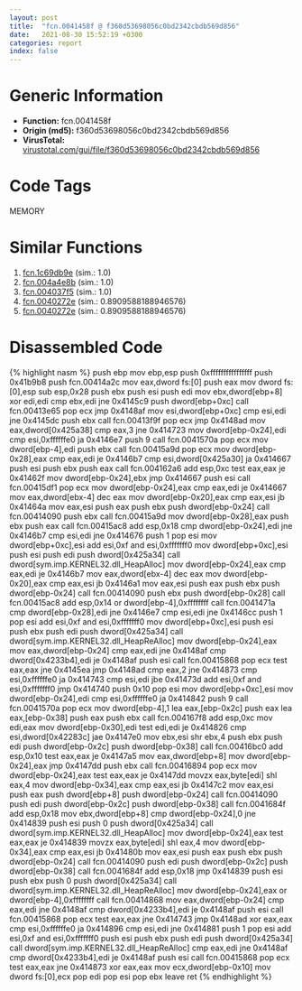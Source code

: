 ```yaml
---
layout: post
title:  "fcn.0041458f @ f360d53698056c0bd2342cbdb569d856"
date:   2021-08-30 15:52:19 +0300
categories: report
index: false
---
```


# Generic Information
- **Function:** fcn.0041458f
- **Origin (md5):** f360d53698056c0bd2342cbdb569d856
- **VirusTotal:** [virustotal.com/gui/file/f360d53698056c0bd2342cbdb569d856][virustotal_ref]

# Code Tags
<span class="tag" id="MEMORY">MEMORY</span>


# Similar Functions

1. [fcn.1c69db9e][similar_1_ref] (sim.: 1.0)
2. [fcn.004a4e8b][similar_2_ref] (sim.: 1.0)
3. [fcn.004037f5][similar_3_ref] (sim.: 1.0)
4. [fcn.0040272e][similar_4_ref] (sim.: 0.8909588188946576)
5. [fcn.0040272e][similar_5_ref] (sim.: 0.8909588188946576)


# Disassembled Code

{% highlight nasm %}
push ebp
mov ebp,esp
push 0xffffffffffffffff
push 0x41b9b8
push fcn.00414a2c
mov eax,dword fs:[0]
push eax
mov dword fs:[0],esp
sub esp,0x28
push ebx
push esi
push edi
mov ebx,dword[ebp+8]
xor edi,edi
cmp ebx,edi
jne 0x4145c9
push dword[ebp+0xc]
call fcn.00413e65
pop ecx
jmp 0x4148af
mov esi,dword[ebp+0xc]
cmp esi,edi
jne 0x4145dc
push ebx
call fcn.00413f9f
pop ecx
jmp 0x4148ad
mov eax,dword[0x425a38]
cmp eax,3
jne 0x414723
mov dword[ebp-0x24],edi
cmp esi,0xffffffe0
ja 0x4146e7
push 9
call fcn.0041570a
pop ecx
mov dword[ebp-4],edi
push ebx
call fcn.00415a9d
pop ecx
mov dword[ebp-0x28],eax
cmp eax,edi
je 0x4146b7
cmp esi,dword[0x425a30]
ja 0x414667
push esi
push ebx
push eax
call fcn.004162a6
add esp,0xc
test eax,eax
je 0x41462f
mov dword[ebp-0x24],ebx
jmp 0x414667
push esi
call fcn.00415df1
pop ecx
mov dword[ebp-0x24],eax
cmp eax,edi
je 0x414667
mov eax,dword[ebx-4]
dec eax
mov dword[ebp-0x20],eax
cmp eax,esi
jb 0x41464a
mov eax,esi
push eax
push ebx
push dword[ebp-0x24]
call fcn.00414090
push ebx
call fcn.00415a9d
mov dword[ebp-0x28],eax
push ebx
push eax
call fcn.00415ac8
add esp,0x18
cmp dword[ebp-0x24],edi
jne 0x4146b7
cmp esi,edi
jne 0x414676
push 1
pop esi
mov dword[ebp+0xc],esi
add esi,0xf
and esi,0xfffffff0
mov dword[ebp+0xc],esi
push esi
push edi
push dword[0x425a34]
call dword[sym.imp.KERNEL32.dll_HeapAlloc]
mov dword[ebp-0x24],eax
cmp eax,edi
je 0x4146b7
mov eax,dword[ebx-4]
dec eax
mov dword[ebp-0x20],eax
cmp eax,esi
jb 0x4146a1
mov eax,esi
push eax
push ebx
push dword[ebp-0x24]
call fcn.00414090
push ebx
push dword[ebp-0x28]
call fcn.00415ac8
add esp,0x14
or dword[ebp-4],0xffffffff
call fcn.0041471a
cmp dword[ebp-0x28],edi
jne 0x4146e7
cmp esi,edi
jne 0x4146cc
push 1
pop esi
add esi,0xf
and esi,0xfffffff0
mov dword[ebp+0xc],esi
push esi
push ebx
push edi
push dword[0x425a34]
call dword[sym.imp.KERNEL32.dll_HeapReAlloc]
mov dword[ebp-0x24],eax
mov eax,dword[ebp-0x24]
cmp eax,edi
jne 0x4148af
cmp dword[0x4233b4],edi
je 0x4148af
push esi
call fcn.00415868
pop ecx
test eax,eax
jne 0x4145ea
jmp 0x4148ad
cmp eax,2
jne 0x414873
cmp esi,0xffffffe0
ja 0x414743
cmp esi,edi
jbe 0x41473d
add esi,0xf
and esi,0xfffffff0
jmp 0x414740
push 0x10
pop esi
mov dword[ebp+0xc],esi
mov dword[ebp-0x24],edi
cmp esi,0xffffffe0
ja 0x414842
push 9
call fcn.0041570a
pop ecx
mov dword[ebp-4],1
lea eax,[ebp-0x2c]
push eax
lea eax,[ebp-0x38]
push eax
push ebx
call fcn.004167f8
add esp,0xc
mov edi,eax
mov dword[ebp-0x30],edi
test edi,edi
je 0x414826
cmp esi,dword[0x42283c]
jae 0x4147e0
mov ebx,esi
shr ebx,4
push ebx
push edi
push dword[ebp-0x2c]
push dword[ebp-0x38]
call fcn.00416bc0
add esp,0x10
test eax,eax
je 0x4147a5
mov eax,dword[ebp+8]
mov dword[ebp-0x24],eax
jmp 0x4147dd
push ebx
call fcn.00416894
pop ecx
mov dword[ebp-0x24],eax
test eax,eax
je 0x4147dd
movzx eax,byte[edi]
shl eax,4
mov dword[ebp-0x34],eax
cmp eax,esi
jb 0x4147c2
mov eax,esi
push eax
push dword[ebp+8]
push dword[ebp-0x24]
call fcn.00414090
push edi
push dword[ebp-0x2c]
push dword[ebp-0x38]
call fcn.0041684f
add esp,0x18
mov ebx,dword[ebp+8]
cmp dword[ebp-0x24],0
jne 0x414839
push esi
push 0
push dword[0x425a34]
call dword[sym.imp.KERNEL32.dll_HeapAlloc]
mov dword[ebp-0x24],eax
test eax,eax
je 0x414839
movzx eax,byte[edi]
shl eax,4
mov dword[ebp-0x34],eax
cmp eax,esi
jb 0x41480b
mov eax,esi
push eax
push ebx
push dword[ebp-0x24]
call fcn.00414090
push edi
push dword[ebp-0x2c]
push dword[ebp-0x38]
call fcn.0041684f
add esp,0x18
jmp 0x414839
push esi
push ebx
push 0
push dword[0x425a34]
call dword[sym.imp.KERNEL32.dll_HeapReAlloc]
mov dword[ebp-0x24],eax
or dword[ebp-4],0xffffffff
call fcn.00414868
mov eax,dword[ebp-0x24]
cmp eax,edi
jne 0x4148af
cmp dword[0x4233b4],edi
je 0x4148af
push esi
call fcn.00415868
pop ecx
test eax,eax
jne 0x414743
jmp 0x4148ad
xor eax,eax
cmp esi,0xffffffe0
ja 0x414896
cmp esi,edi
jne 0x414881
push 1
pop esi
add esi,0xf
and esi,0xfffffff0
push esi
push ebx
push edi
push dword[0x425a34]
call dword[sym.imp.KERNEL32.dll_HeapReAlloc]
cmp eax,edi
jne 0x4148af
cmp dword[0x4233b4],edi
je 0x4148af
push esi
call fcn.00415868
pop ecx
test eax,eax
jne 0x414873
xor eax,eax
mov ecx,dword[ebp-0x10]
mov dword fs:[0],ecx
pop edi
pop esi
pop ebx
leave
ret
{% endhighlight %}


[similar_1_ref]: /report/fcn.1c69db9e@2d079ba83dda3113f0607d58292b7a26
[similar_2_ref]: /report/fcn.004a4e8b@3e981d1767f44f5fe2446a49ffe52f4e
[similar_3_ref]: /report/fcn.004037f5@d4e56c7d970c209a3a2b3c4b4cc5e586
[similar_4_ref]: /report/fcn.0040272e@727489e0c1d4a9104a02619fce633ab4
[similar_5_ref]: /report/fcn.0040272e@96146d48f33d2b81d37cf455f4bd8c4b
[virustotal_ref]: https://www.virustotal.com/gui/file/f360d53698056c0bd2342cbdb569d856